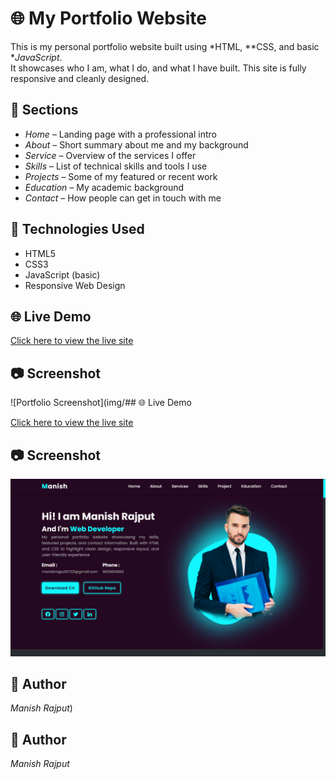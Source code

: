 # 🌐 My Portfolio Website

This is my personal portfolio website built using *HTML, **CSS, and basic **JavaScript*.  
It showcases who I am, what I do, and what I have built. This site is fully responsive and cleanly designed.

## 📁 Sections

- *Home* – Landing page with a professional intro
- *About* – Short summary about me and my background
- *Service* – Overview of the services I offer
- *Skills* – List of technical skills and tools I use
- *Projects* – Some of my featured or recent work
- *Education* – My academic background
- *Contact* – How people can get in touch with me

## 🔧 Technologies Used

- HTML5  
- CSS3  
- JavaScript (basic)  
- Responsive Web Design  

## 🌐 Live Demo

[Click here to view the live site](https://manishrajput67321.github.io/my-portfolio)

## 📷 Screenshot

![Portfolio Screenshot](img/## 🌐 Live Demo

[Click here to view the live site](https://manishrajput67321.github.io/my-portfolio)

## 📷 Screenshot

![Portfolio Screenshot](img/Screenshot.png)

## 👤 Author

*Manish Rajput*)

## 👤 Author

*Manish Rajput*
